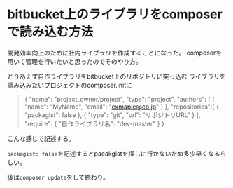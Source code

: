 # bitbucket上のライブラリをcomposerで読み込む方法
開発効率向上のために社内ライブラリを作成することになった。
composerを用いて管理を行いたいと思ったのでそのやり方。

とりあえず自作ライブラリをbitbucket上のリポジトリに突っ込む
ライブラリを読み込みたいプロジェクトのcomposer.initに

>{
>    "name": "project_owner/project",
>    "type": "project",
>    "authors": [
>        {
>            "name": "MyName",
>            "email": "exmaple@co.jp"
>        }
>    ],
>    "repositories":[
>      {
>        "packagist": false
>      },
>      {
>        "type": "git",
>        "url": "リポジトリURL"
>      }
>    ],
>    "require": {
>        "自作ライブラリ名": "dev-master"
>    }
>}

こんな感じで記述する。

`packagist: false`を記述するとpacakgistを探しに行かないため多少早くなるらしい。

後は`composer update`をして終わり。
